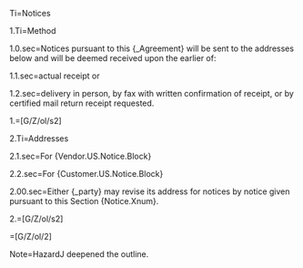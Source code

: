 Ti=Notices

1.Ti=Method

1.0.sec=Notices pursuant to this {_Agreement} will be sent to the
addresses below and will be deemed received upon the earlier of:

1.1.sec=actual receipt or

1.2.sec=delivery in person, by fax with written confirmation of receipt, or by certified mail return receipt requested.


1.=[G/Z/ol/s2]

2.Ti=Addresses

2.1.sec=For {Vendor.US.Notice.Block}

2.2.sec=For {Customer.US.Notice.Block}

2.00.sec=Either {_party} may revise its address for notices by notice given pursuant to this Section {Notice.Xnum}.

2.=[G/Z/ol/s2]

=[G/Z/ol/2]

Note=HazardJ deepened the outline.

